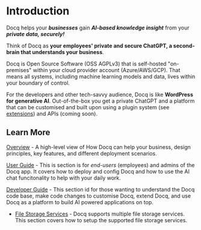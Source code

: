 # Introduction

Docq helps your _**businesses**_ gain _**AI-based knowledge insight**_ from your _**private data, securely!**_

Think of Docq as **your employees' private and secure ChatGPT, a second-brain that understands your business**.

Docq is Open Source Software (OSS AGPLv3) that is self-hosted "on-premises" within your cloud provider account (Azure/AWS/GCP). That means all systems, including machine learning models and data, lives within your boundary of control.

For the developers and other tech-savvy audience, Docq is like **WordPress for generative AI**. Out-of-the-box you get a private ChatGPT and a platform that can be customised and built upon using a plugin system (see [extensions](./developer-guide/extensions.md)) and APIs (coming soon).

## Learn More

[Overview](./overview/introduction.md) - A high-level view of How Docq can help your business, design principles, key features, and different deployment scenarios.

[User Guide](./user-guide/getting-started.md) - This is section is for _end-users_ (employees) and admins of the Docq app. It covers how to deploy and config Docq and how to use the AI chat funcitonality to help with your daily work.

[Developer Guide](./developer-guide/getting-started.md) - This section id for those wanting to understand the Docq code base, make code changes to customise Docq, extend Docq, and use Docq as a platform to build AI powered applications on top.
- [File Storage Services](./developer-guide/file-storage-services.md) - Docq supports multiple file storage services. This section covers how to setup the supported file storage services.
